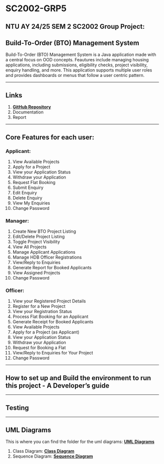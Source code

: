 # SC2002-GRP5
## NTU AY 24/25 SEM 2 SC2002 Group Project:
## Build-To-Order (BTO) Management System

Build-To-Order (BTO) Management System is a Java application made with a central focus on  OOD concepts. Feautures include managing housing applications, including submissions, eligibility checks, project visibility, enquiry handling, and more. This application supports multiple user roles and provides dashboards or menus that follow a user centric pattern.

---
## Links

1. **[GitHub Repository](https://github.com/R3izorr/SC2002-GRP5)**
2. Documentation
3. Report

---

## Core Features for each user:
### Applicant:
1. View Available Projects
2. Apply for a Project
3. View your Application Status
4. Withdraw your Application
5. Request Flat Booking
6. Submit Enquiry
7. Edit Enquiry
8. Delete Enquiry
9. View My Enquiries
10. Change Password

### Manager:
1. Create New BTO Project Listing
2. Edit/Delete Project Listing
3. Toggle Project Visibility
4. View All Projects
5. Manage Applicant Applications
6. Manage HDB Officer Registrations
7. View/Reply to Enquiries
8. Generate Report for Booked Applicants
9. View Assigned Projects
10. Change Password

### Officer:
1. View your Registered Project Details
2. Register for a New Project
3. View your Registration Status
4. Process Flat Booking for an Applicant
5. Generate Receipt for Booked Applicants
6. View Available Projects
7. Apply for a Project (as Applicant)
8. View your Application Status
9. Withdraw your Application
10. Request for Booking a Flat
11. View/Reply to Enquiries for Your Project
12. Change Password

---
## How to set up and Build the environment to run this project - A Developer’s guide
---
## Testing
---
## UML Diagrams

This is where you can find the folder for the uml diagrams: **[UML Diagrams](https://github.com/R3izorr/SC2002-GRP5/tree/main/docs/UML%20Diagrams)**
1. Class Diagram: **[Class Diagram](https://github.com/R3izorr/SC2002-GRP5/blob/main/docs/UML%20Diagrams/Class%20Diagram.svg)**
2. Sequence Diagram: **[Sequence Diagram](https://github.com/R3izorr/SC2002-GRP5/blob/main/docs/UML%20Diagrams/sequence%20diagram.png)**
